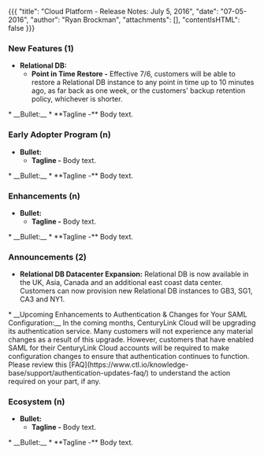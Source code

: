 {{{
"title": "Cloud Platform - Release Notes: July 5, 2016",
"date": "07-05-2016",
"author": "Ryan Brockman",
"attachments": [],
"contentIsHTML": false
}}}


### New Features (1)
* __Relational DB:__
	* **Point in Time Restore -** Effective 7/6, customers will be able to restore a Relational DB instance to any point in time up to 10 minutes ago, as far back as one week, or the customers' backup retention policy, whichever is shorter.  
<p>
* __Bullet:__
	* **Tagline -** Body text.

### Early Adopter Program (n)
* __Bullet:__
	* **Tagline -** Body text.  
<p>
* __Bullet:__
	* **Tagline -** Body text.

### Enhancements (n)
* __Bullet:__
	* **Tagline -** Body text.  
<p>
* __Bullet:__
	* **Tagline -** Body text.

### Announcements (2)
* __Relational DB Datacenter Expansion:__  Relational DB is now available in the UK, Asia, Canada and an additional east coast data center.  Customers can now provision new Relational DB instances to GB3, SG1, CA3 and NY1.
<p>
* __Upcoming Enhancements to Authentication & Changes for Your SAML Configuration:__ In the coming months, CenturyLink Cloud will be upgrading its authentication service. Many customers will not experience any material changes as a result of this upgrade. However, customers that have enabled SAML for their CenturyLink Cloud accounts will be required to make configuration changes to ensure that authentication continues to function.  Please review this [FAQ](https://www.ctl.io/knowledge-base/support/authentication-updates-faq/)  to understand the action required on your part, if any.

### Ecosystem (n)
* __Bullet:__
	* **Tagline -** Body text.  
<p>
* __Bullet:__
	* **Tagline -** Body text.